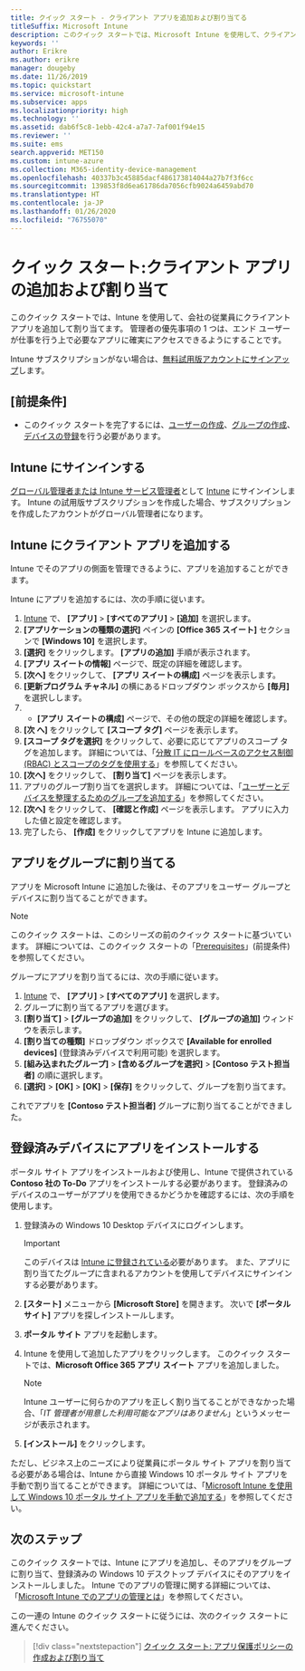 ```yaml
---
title: クイック スタート - クライアント アプリを追加および割り当てる
titleSuffix: Microsoft Intune
description: このクイック スタートでは、Microsoft Intune を使用して、クライアント アプリを追加および割り当てます。
keywords: ''
author: Erikre
ms.author: erikre
manager: dougeby
ms.date: 11/26/2019
ms.topic: quickstart
ms.service: microsoft-intune
ms.subservice: apps
ms.localizationpriority: high
ms.technology: ''
ms.assetid: dab6f5c8-1ebb-42c4-a7a7-7af001f94e15
ms.reviewer: ''
ms.suite: ems
search.appverid: MET150
ms.custom: intune-azure
ms.collection: M365-identity-device-management
ms.openlocfilehash: 40337b3c45885dacf486173814044a27b7f3f6cc
ms.sourcegitcommit: 139853f8d6ea61786da7056cfb9024a6459abd70
ms.translationtype: HT
ms.contentlocale: ja-JP
ms.lasthandoff: 01/26/2020
ms.locfileid: "76755070"
---
```

# <a name="quickstart-add-and-assign-a-client-app"></a>クイック スタート:クライアント アプリの追加および割り当て

このクイック スタートでは、Intune を使用して、会社の従業員にクライアント アプリを追加して割り当てます。 管理者の優先事項の 1 つは、エンド ユーザーが仕事を行う上で必要なアプリに確実にアクセスできるようにすることです。 

Intune サブスクリプションがない場合は、[無料試用版アカウントにサインアップ](../fundamentals/free-trial-sign-up.md)します。

## <a name="prerequisites"></a>[前提条件]

- このクイック スタートを完了するには、[ユーザーの作成](../fundamentals/quickstart-create-user.md)、[グループの作成](../fundamentals/quickstart-create-group.md)、[デバイスの登録](../quickstart-setup-auto-enrollment.md)を行う必要があります。

## <a name="sign-in-to-intune"></a>Intune にサインインする

[グローバル管理者または Intune サービス管理者](../fundamentals/users-add.md#types-of-administrators)として [Intune](https://aka.ms/intuneportal) にサインインします。 Intune の試用版サブスクリプションを作成した場合、サブスクリプションを作成したアカウントがグローバル管理者になります。

## <a name="add-the-client-app-to-intune"></a>Intune にクライアント アプリを追加する

Intune でそのアプリの側面を管理できるように、アプリを追加することができます。 

Intune にアプリを追加するには、次の手順に従います。
1. [Intune](https://aka.ms/intuneportal) で、 **[アプリ]**  >  **[すべてのアプリ]**  >  **[追加]** を選択します。 
2. **[アプリケーションの種類の選択]** ペインの **[Office 365 スイート]** セクションで **[Windows 10]** を選択します。
3. **[選択]** をクリックします。 **[アプリの追加]** 手順が表示されます。
4. **[アプリ スイートの情報]** ページで、既定の詳細を確認します。
5. **[次へ]** をクリックして、 **[アプリ スイートの構成]** ページを表示します。
6. **[更新プログラム チャネル]** の横にあるドロップダウン ボックスから **[毎月]** を選択しします。
7. * **[アプリ スイートの構成]** ページで、その他の既定の詳細を確認します。
8. **[次 へ]** をクリックして **[スコープ タグ]** ページを表示します。
9. **[スコープ タグを選択]** をクリックして、必要に応じてアプリのスコープ タグを追加します。 詳細については、「[分散 IT にロールベースのアクセス制御 (RBAC) とスコープのタグを使用する](~/fundamentals/scope-tags.md)」を参照してください。
10. **[次へ]** をクリックして、 **[割り当て]** ページを表示します。
11. アプリのグループ割り当てを選択します。 詳細については、「[ユーザーとデバイスを整理するためのグループを追加する](~/fundamentals/groups-add.md)」を参照してください。 
12. **[次へ]** をクリックして、 **[確認と作成]** ページを表示します。 アプリに入力した値と設定を確認します。
13. 完了したら、 **[作成]** をクリックしてアプリを Intune に追加します。

## <a name="assign-the-app-to-a-group"></a>アプリをグループに割り当てる

アプリを Microsoft Intune に追加した後は、そのアプリをユーザー グループとデバイスに割り当てることができます。

> [!NOTE]
> このクイック スタートは、このシリーズの前のクイック スタートに基づいています。 詳細については、このクイック スタートの「[Prerequisites](quickstart-add-assign-app.md#prerequisites)」(前提条件) を参照してください。

グループにアプリを割り当てるには、次の手順に従います。
1. [Intune](https://aka.ms/intuneportal) で、 **[アプリ]**  >  **[すべてのアプリ]** を選択します。 
2. グループに割り当てるアプリを選びます。
3. **[割り当て]**  >  **[グループの追加]** をクリックして、 **[グループの追加]** ウィンドウを表示します。
4. **[割り当ての種類]** ドロップダウン ボックスで **[Available for enrolled devices]** \(登録済みデバイスで利用可能\) を選択します。 
5. **[組み込まれたグループ]**  >  **[含めるグループを選択]**  >  **[Contoso テスト担当者]** の順に選択します。
6. **[選択]**  >  **[OK]**  >  **[OK]**  >  **[保存]** をクリックして、グループを割り当てます。

これでアプリを **[Contoso テスト担当者]** グループに割り当てることができました。

## <a name="install-the-app-on-the-enrolled-device"></a>登録済みデバイスにアプリをインストールする

ポータル サイト アプリをインストールおよび使用し、Intune で提供されている **Contoso 社の To-Do** アプリをインストールする必要があります。 登録済みのデバイスのユーザーがアプリを使用できるかどうかを確認するには、次の手順を使用します。

1. 登録済みの Windows 10 Desktop デバイスにログインします。

    > [!IMPORTANT]
    > このデバイスは [Intune に登録されている](../quickstart-enroll-windows-device.md)必要があります。 また、アプリに割り当てたグループに含まれるアカウントを使用してデバイスにサインインする必要があります。

2. **[スタート]** メニューから **[Microsoft Store]** を開きます。 次いで **[ポータル サイト]** アプリを探しインストールします。
3. **ポータル サイト** アプリを起動します。
4. Intune を使用して追加したアプリをクリックします。 このクイック スタートでは、**Microsoft Office 365 アプリ スイート** アプリを追加しました。

    > [!NOTE]
    > Intune ユーザーに何らかのアプリを正しく割り当てることができなかった場合、「*IT 管理者が用意した利用可能なアプリはありません*」というメッセージが表示されます。

5. **[インストール]** をクリックします。

ただし、ビジネス上のニーズにより従業員にポータル サイト アプリを割り当てる必要がある場合は、Intune から直接 Windows 10 ポータル サイト アプリを手動で割り当てることができます。 詳細については、「[Microsoft Intune を使用して Windows 10 ポータル サイト アプリを手動で追加する](../company-portal-app.md)」を参照してください。

## <a name="next-steps"></a>次のステップ

このクイック スタートでは、Intune にアプリを追加し、そのアプリをグループに割り当て、登録済みの Windows 10 デスクトップ デバイスにそのアプリをインストールしました。 Intune でのアプリの管理に関する詳細については、「[Microsoft Intune でのアプリの管理とは](app-management.md)」を参照してください。

この一連の Intune のクイック スタートに従うには、次のクイック スタートに進んでください。

> [!div class="nextstepaction"]
> [クイック スタート: アプリ保護ポリシーの作成および割り当て](quickstart-create-assign-app-policy.md)
